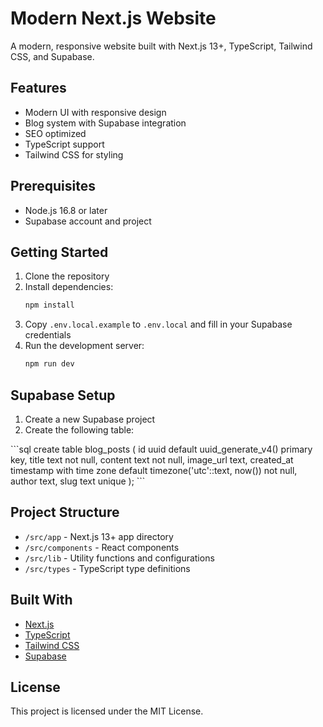 # Modern Next.js Website

A modern, responsive website built with Next.js 13+, TypeScript, Tailwind CSS, and Supabase.

## Features

- Modern UI with responsive design
- Blog system with Supabase integration
- SEO optimized
- TypeScript support
- Tailwind CSS for styling

## Prerequisites

- Node.js 16.8 or later
- Supabase account and project

## Getting Started

1. Clone the repository
2. Install dependencies:
   ```bash
   npm install
   ```
3. Copy `.env.local.example` to `.env.local` and fill in your Supabase credentials
4. Run the development server:
   ```bash
   npm run dev
   ```

## Supabase Setup

1. Create a new Supabase project
2. Create the following table:

\`\`\`sql
create table blog_posts (
  id uuid default uuid_generate_v4() primary key,
  title text not null,
  content text not null,
  image_url text,
  created_at timestamp with time zone default timezone('utc'::text, now()) not null,
  author text,
  slug text unique
);
\`\`\`

## Project Structure

- `/src/app` - Next.js 13+ app directory
- `/src/components` - React components
- `/src/lib` - Utility functions and configurations
- `/src/types` - TypeScript type definitions

## Built With

- [Next.js](https://nextjs.org/)
- [TypeScript](https://www.typescriptlang.org/)
- [Tailwind CSS](https://tailwindcss.com/)
- [Supabase](https://supabase.com/)

## License

This project is licensed under the MIT License.